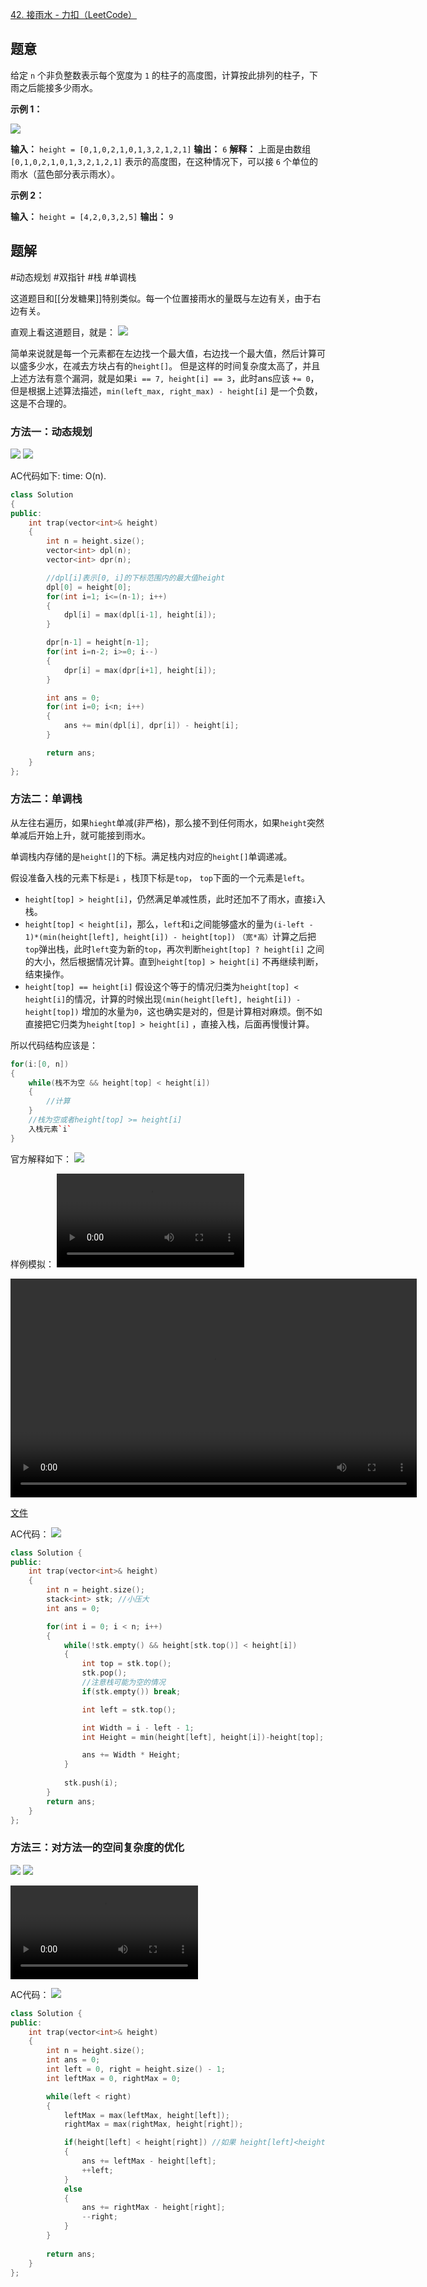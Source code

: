 [42. 接雨水 - 力扣（LeetCode）](https://leetcode.cn/problems/trapping-rain-water/description/?envType=study-plan-v2&envId=top-interview-150)

## 题意

给定 `n` 个非负整数表示每个宽度为 `1` 的柱子的高度图，计算按此排列的柱子，下雨之后能接多少雨水。

**示例 1：**

![](https://assets.leetcode-cn.com/aliyun-lc-upload/uploads/2018/10/22/rainwatertrap.png)

**输入：** `height = [0,1,0,2,1,0,1,3,2,1,2,1]`
**输出：** `6`
**解释：** 上面是由数组 `[0,1,0,2,1,0,1,3,2,1,2,1]` 表示的高度图，在这种情况下，可以接 `6` 个单位的雨水（蓝色部分表示雨水）。 

**示例 2：**

**输入：** `height = [4,2,0,3,2,5]`
**输出：** `9`


## 题解

#动态规划 #双指针 #栈 #单调栈

这道题目和[[分发糖果]]特别类似。每一个位置接雨水的量既与左边有关，由于右边有关。

直观上看这道题目，就是：
![](../zPictureStore/Snipaste_2025-01-17_09-00-43.png)

简单来说就是每一个元素都在左边找一个最大值，右边找一个最大值，然后计算可以盛多少水，在减去方块占有的`height[]`。
但是这样的时间复杂度太高了，并且上述方法有意个漏洞，就是如果`i == 7, height[i] == 3`，此时ans应该 `+= 0`，但是根据上述算法描述，`min(left_max, right_max) - height[i]` 是一个负数，这是不合理的。

### 方法一：动态规划

![](../zPictureStore/Snipaste_2025-01-17_09-13-09.png)
![](../zPictureStore/Snipaste_2025-01-17_09-16-53.png)

AC代码如下:
time: O(n).
```cpp
class Solution 
{
public:
    int trap(vector<int>& height) 
    {
        int n = height.size();
        vector<int> dpl(n);
        vector<int> dpr(n); 

        //dpl[i]表示[0, i]的下标范围内的最大值height
        dpl[0] = height[0];
        for(int i=1; i<=(n-1); i++)
        {
            dpl[i] = max(dpl[i-1], height[i]);
        }

        dpr[n-1] = height[n-1];
        for(int i=n-2; i>=0; i--)
        {
            dpr[i] = max(dpr[i+1], height[i]);
        }

        int ans = 0;
        for(int i=0; i<n; i++)
        {
            ans += min(dpl[i], dpr[i]) - height[i];
        }

        return ans;
    }
};
```

### 方法二：单调栈

从左往右遍历，如果`hieght`单减(非严格)，那么接不到任何雨水，如果`height`突然单减后开始上升，就可能接到雨水。

单调栈内存储的是`height[]`的下标。满足栈内对应的`height[]`单调递减。

假设准备入栈的元素下标是`i` ，栈顶下标是`top`， `top`下面的一个元素是`left`。
- `height[top] > height[i]`，仍然满足单减性质，此时还加不了雨水，直接`i`入栈。
- `height[top] < height[i]`，那么，`left`和`i`之间能够盛水的量为`(i-left - 1)*(min(height[left], height[i]) - height[top])` `（宽*高）`计算之后把`top`弹出栈，此时`left`变为新的`top`，再次判断``height[top] ? height[i]`` 之间的大小，然后根据情况计算。直到`height[top] > height[i]` 不再继续判断，结束操作。
- `height[top] == height[i]` 假设这个等于的情况归类为`height[top] < height[i]`的情况，计算的时候出现`(min(height[left], height[i]) - height[top])` 增加的水量为`0`，这也确实是对的，但是计算相对麻烦。倒不如直接把它归类为`height[top] > height[i]` ，直接入栈，后面再慢慢计算。

所以代码结构应该是：
```cpp
for(i:[0, n])
{
	while(栈不为空 && height[top] < height[i])
	{
		//计算
	}
	//栈为空或者height[top] >= height[i]
	入栈元素`i`
}
```

官方解释如下：
![](../zPictureStore/Snipaste_2025-01-17_10-31-01.png)

样例模拟：
![](../zPictureStore/QQ2025117-93838-HD.mp4)

<video width="650" height="350" controls>
  <source src="../zPictureStore/QQ2025117-93838-HD.mp4" type="video/mp4">
</video>

[文件](<../zPictureStore/QQ2025117-93838-HD.mp4>)

AC代码：
![](../zPictureStore/Snipaste_2025-01-17_10-53-49.png)

```cpp
class Solution {
public:
    int trap(vector<int>& height) 
    {
        int n = height.size();
        stack<int> stk; //小压大
        int ans = 0;

        for(int i = 0; i < n; i++)
        {
            while(!stk.empty() && height[stk.top()] < height[i])
            {
                int top = stk.top();
                stk.pop();
                //注意栈可能为空的情况
                if(stk.empty()) break;

                int left = stk.top();

                int Width = i - left - 1;
                int Height = min(height[left], height[i])-height[top];

                ans += Width * Height;
            }
            
            stk.push(i);
        }
        return ans;
    }
};
```


### 方法三：对方法一的空间复杂度的优化

![](../zPictureStore/Snipaste_2025-01-17_11-34-16.png)
![](../zPictureStore/Snipaste_2025-01-17_11-33-25.png)

![](../zPictureStore/QQ2025117-11355-HD.mp4)

AC代码：
![](../zPictureStore/Snipaste_2025-01-17_11-37-04.png)
```cpp
class Solution {
public:
    int trap(vector<int>& height) 
    {
        int n = height.size();
        int ans = 0;
        int left = 0, right = height.size() - 1;
        int leftMax = 0, rightMax = 0;

        while(left < right)
        {
            leftMax = max(leftMax, height[left]);
            rightMax = max(rightMax, height[right]);

            if(height[left] < height[right]) //如果 height[left]<height[right]，则必有 leftMax<rightMax
            {
                ans += leftMax - height[left];
                ++left;
            }
            else
            {
                ans += rightMax - height[right];
                --right;
            }
        }
        
        return ans;
    }
};
```

